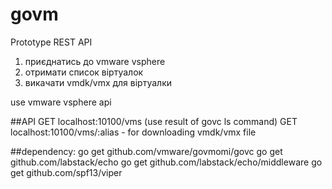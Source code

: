 # govm
Prototype REST API

1. приєднатись до vmware vsphere
2. отримати список віртуалок
3. викачати vmdk/vmx для віртуалки

use vmware vsphere api

##API
GET localhost:10100/vms (use result of govc ls command)
GET localhost:10100/vms/:alias - for downloading vmdk/vmx file

##dependency:
go get github.com/vmware/govmomi/govc
go get github.com/labstack/echo
go get github.com/labstack/echo/middleware
go get github.com/spf13/viper
